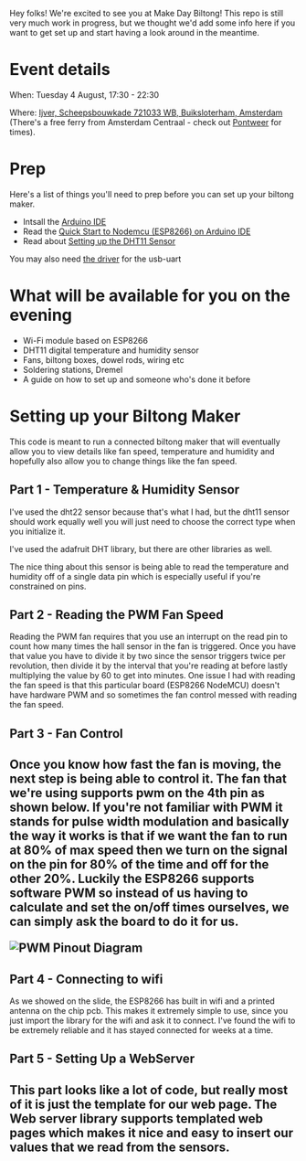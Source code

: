 Hey folks! We're excited to see you at Make Day Biltong! This repo is still very much work in progress, but we thought we'd add some info here if you want to get set up and start having a look around in the meantime. 

<h1>Event details</h1>

When: Tuesday 4 August, 17:30 - 22:30

Where: [Ijver, Scheepsbouwkade 721033 WB, Buiksloterham, Amsterdam](https://goo.gl/maps/ofaWGNBrzpnEieyA9) (There's a free ferry from Amsterdam Centraal - check out  [Pontweer](https://pontveer.nl/stops/Centraal%20Station/NDSM) for times). 

<h1>Prep</h1>

Here's a list of things you'll need to prep before you can set up your biltong maker. 

- Intsall the [Arduino IDE](https://www.arduino.cc/en/main/software)
- Read the [Quick Start to Nodemcu (ESP8266) on Arduino IDE](https://www.instructables.com/id/Quick-Start-to-Nodemcu-ESP8266-on-Arduino-IDE/)
- Read about [Setting up the DHT11 Sensor](https://randomnerdtutorials.com/complete-guide-for-dht11dht22-humidity-and-temperature-sensor-with-arduino/#:~:text=Open%20your%20Arduino%20IDE%20and,Sensor%E2%80%9D%20in%20the%20search%20box)

You may also need [the driver](https://www.silabs.com/products/development-tools/software/usb-to-uart-bridge-vcp-drivers) for the usb-uart

<h1> What will be available for you on the evening </h1>

- Wi-Fi module based on ESP8266
- DHT11 digital temperature and humidity sensor
- Fans, biltong boxes, dowel rods, wiring etc
- Soldering stations, Dremel
- A guide on how to set up and someone who's done it before

<h1>Setting up your Biltong Maker</h1>

This code is meant to run a connected biltong maker that will eventually allow you to view details like fan speed, temperature and humidity and hopefully also allow you to change things like the fan speed.

<h2>Part 1 - Temperature & Humidity Sensor</h2>

I've used the dht22 sensor because that's what I had, but the dht11 sensor should work equally well you will just need to choose the correct type when you initialize it.

I've used the adafruit DHT library, but there are other libraries as well.

The nice thing about this sensor is being able to read the temperature and humidity off of a single data pin which is especially useful if you're constrained on pins.

<h2>Part 2 - Reading the PWM Fan Speed</h2>

Reading the PWM fan requires that you use an interrupt on the read pin to count how many times the hall sensor in the fan is triggered. Once you have that value you have to divide it by two since the sensor triggers twice per revolution, then divide it by the interval that you're reading at before lastly multiplying the value by 60 to get into minutes. One issue I had with reading the fan speed is that this particular board (ESP8266 NodeMCU) doesn't have hardware PWM and so sometimes the fan control messed with reading the fan speed. 

<h2>Part 3 - Fan Control<h2>

Once you know how fast the fan is moving, the next step is being able to control it. The fan that we're using supports pwm on the 4th pin as shown below. If you're not familiar with PWM it stands for pulse width modulation and basically the way it works is that if we want the fan to run at 80% of max speed then we turn on the signal on the pin for 80% of the time and off for the other 20%. Luckily the ESP8266 supports software PWM so instead of us having to calculate and set the on/off times ourselves, we can simply ask the board to do it for us.

![PWM Pinout Diagram](https://lh3.googleusercontent.com/proxy/r-h8nVbhGZ6Fg-itOAlRXevylxRwdrfFHPfjAOBQx322WMGs2BsKR_D3RN-OnebUr3XsWiT-1daHXMLnssaPjH6-EwPv "PWM Pinout Diagram")

<h2>Part 4 - Connecting to wifi</h2>

As we showed on the slide, the ESP8266 has built in wifi and a printed antenna on the chip pcb. This makes it extremely simple to use, since you just import the library for the wifi and ask it to connect. I've found the wifi to be extremely reliable and it has stayed connected for weeks at a time.

<h2>Part 5 - Setting Up a WebServer<h2>

This part looks like a lot of code, but really most of it is just the template for our web page. The Web server library supports templated web pages which makes it nice and easy to insert our values that we read from the sensors.